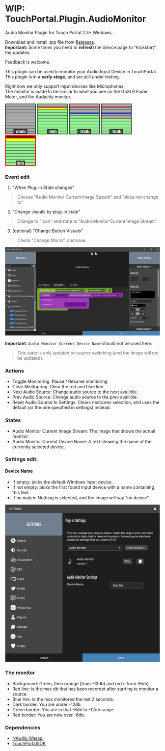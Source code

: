 # WIP: TouchPortal.Plugin.AudioMonitor
Audio Monitor Plugin for Touch Portal 2.3+ Windows.

Download and install .tpp file from [Releases](https://github.com/oddbear/TouchPortal.Plugin.AudioMonitor/releases). <br />
**Important:** Some times you need to **refresh** the device page to "Kickstart" the updates.

Feedback is welcome.

This plugin can be used to monitor your Audio Input Device in TouchPortal.
This plugin is in a **early stage**, and are still under testing.

Right now we only support Input devices like Microphones.<br />
The monitor is made to be similar to what you see on the GoXLR Fader Meter, and the Audacity monitor.

![-2db](./Assets/-60db.png)
![-6db](./Assets/-8db.png)
![-28db](./Assets/-20db.png)
![-28db](./Assets/-30db.png)
![-28db](./Assets/-0db.png)

### Event edit

1. "When Plug-in State changes"<br />
> Choose "Audio Monitor Current Image Stream" and "does not change to"
2. "Change visuals by plug-in state"<br />
> Change to "Icon" and state to "Audio Monitor Current Image Stream"<br />
3. (optional) "Change Button Visuals"<br />
> Check "Change title to", and save.

![Event setup](./Assets/events.png)

**Important**: `Audio Monitor Current Device Name` should not be used here.
> This state is only updated on source switching (and the image will not be updated).

### Actions

* Toggle Monitoring: Pause / Resume monitoring
* Clear Minitopring: Clear the red and blue line.
* Next Audio Source: Change audio source to the next availible.
* Prev Audio Source: Change audio source to the prev availible.
* Reset Audio Source to Settings: Clears next/prev selection, and uses the default (or the one specified in settings) instead.

### States

* Audio Monitor Current Image Stream: The image that shows the actual monitor.
* Audio Monitor Current Device Name: A text showing the name of the currently selected device.

### Settings edit:

#### Device Name

* If empty: picks the default Windows Input device.
* If not empty: picks the first found Input device with a name containing this text.
* If no match: Nothing is selected, and the image will say "no device"

![Settings dialog](./Assets/settings.png)

### The monitor

* Background: Green, then orange (from -12db) and red (-from -6db).
* Red line: is the max db that has been recordet after starting to monitor a source.<br />
* Blue line: is the max monitored the last 3 seconds.<br />
* Dark border: You are under -12db.<br />
* Green border: You are in that -6db to -12db range.<br />
* Red border: You are now over -6db.

### Dependencies

- [NAudio.Wasapi](https://github.com/naudio/NAudio)
- [TouchPortalSDK](https://github.com/oddbear/TouchPortalSDK)
